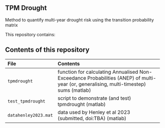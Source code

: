 ## TPM Drought 
Method to quantify multi-year drought risk using the transition probability matrix

This repository contains:

## Contents of this repository
| File | Contents |
| :-------- | :------- |
| `tpmdrought` | function for calculating Annualised Non-Exceedance Probabilities (ANEP) of multi-year (or, generalising, multi-timestep) sums (matlab) | 
| `test_tpmdrought` | script to demonstrate (and test) tpmdrought (matlab) |
| `datahenley2023.mat` | data used by Henley et al 2023 (submitted, doi:TBA) (matlab)|
